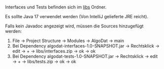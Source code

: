 Interfaces und Tests befinden sich im [libs](./libs) Ordner.

Es sollte Java 17 verwendet werden (Von IntelliJ gelieferte JRE reicht).

Falls kein Javadoc angezeigt wird, müssen die Sources hinzugefügt werden:
1. File -> Project Structure -> Modules -> AlgoDat -> main
2. Bei Dependency algodat-interfaces-1.0-SNAPSHOT.jar -> Rechtsklick -> edit -> + -> libs/interfaces.zip -> ok -> ok
3. Bei Dependency algodat-tests-1.0-SNAPSHOT.jar -> Rechtsklick -> edit -> + -> libs/tests.zip -> ok -> ok